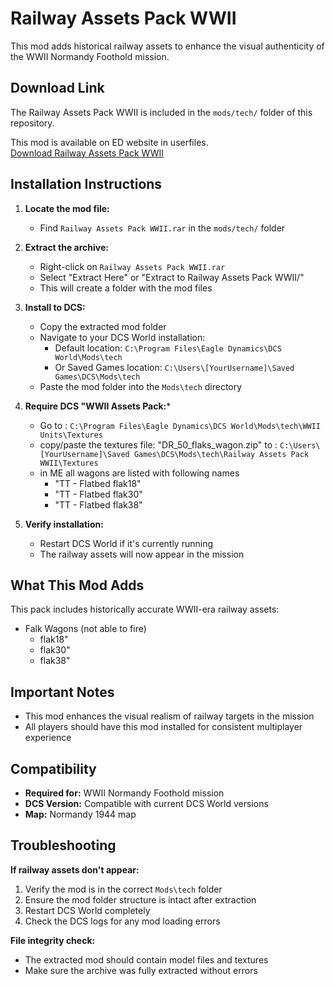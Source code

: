 # Railway Assets Pack WWII

This mod adds historical railway assets to enhance the visual authenticity of the WWII Normandy Foothold mission.

## Download Link

The Railway Assets Pack WWII is included in the `mods/tech/` folder of this repository.

This mod is available on ED website in userfiles.  
[Download Railway Assets Pack WWII](https://www.digitalcombatsimulator.com/en/files/3345513/)

## Installation Instructions

1. **Locate the mod file:**
   - Find `Railway Assets Pack WWII.rar` in the `mods/tech/` folder

2. **Extract the archive:**
   - Right-click on `Railway Assets Pack WWII.rar`
   - Select "Extract Here" or "Extract to Railway Assets Pack WWII/"
   - This will create a folder with the mod files

3. **Install to DCS:**
   - Copy the extracted mod folder
   - Navigate to your DCS World installation:
     - Default location: `C:\Program Files\Eagle Dynamics\DCS World\Mods\tech`
     - Or Saved Games location: `C:\Users\[YourUsername]\Saved Games\DCS\Mods\tech`
   - Paste the mod folder into the `Mods\tech` directory

4. **Require DCS "WWII Assets Pack:***
    - Go to : `C:\Program Files\Eagle Dynamics\DCS World\Mods\tech\WWII Units\Textures`
    - copy/paste the textures file: "DR_50_flaks_wagon.zip" to : `C:\Users\[YourUsername]\Saved Games\DCS\Mods\tech\Railway Assets Pack WWII\Textures`
    - in ME all wagons are listed with following names
        - "TT - Flatbed flak18"
        - "TT - Flatbed flak30"
        - "TT - Flatbed flak38"

5. **Verify installation:**
   - Restart DCS World if it's currently running
   - The railway assets will now appear in the mission

## What This Mod Adds

This pack includes historically accurate WWII-era railway assets:
- Falk Wagons (not able to fire)
    - flak18"
    - flak30"
    - flak38"

## Important Notes

- This mod enhances the visual realism of railway targets in the mission
- All players should have this mod installed for consistent multiplayer experience

## Compatibility

- **Required for:** WWII Normandy Foothold mission
- **DCS Version:** Compatible with current DCS World versions
- **Map:** Normandy 1944 map

## Troubleshooting

**If railway assets don't appear:**
1. Verify the mod is in the correct `Mods\tech` folder
2. Ensure the mod folder structure is intact after extraction
3. Restart DCS World completely
4. Check the DCS logs for any mod loading errors

**File integrity check:**
- The extracted mod should contain model files and textures
- Make sure the archive was fully extracted without errors
